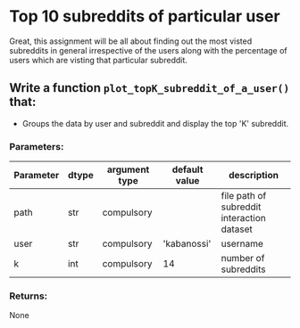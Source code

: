 # Top 10 subreddits of particular user 

Great, this assignment will be all about finding out the most visted subreddits in general irrespective of the users along with the percentage of users which are visting that particular subreddit.

## Write a function `plot_topK_subreddit_of_a_user()` that:
* Groups the data by user and subreddit and display the top 'K' subreddit.


### Parameters:

| Parameter | dtype | argument type | default value | description |
| --- | --- | --- | --- | --- | 
| path | str | compulsory |  | file path of subreddit interaction dataset |
| user | str | compulsory | 'kabanossi'  | username |
| k | int | compulsory | 14 | number of subreddits |


### Returns:

None
